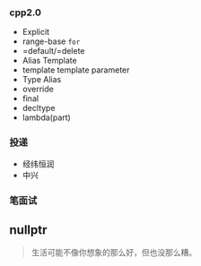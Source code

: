 ### cpp2.0
- Explicit
- range-base `for`
- =default/=delete
- Alias Template
- template template parameter
- Type Alias
- override
- final
- decltype
- lambda(part)
### 投递
- 经纬恒润
- 中兴
### 笔面试
nullptr
---------
> 生活可能不像你想象的那么好，但也没那么糟。